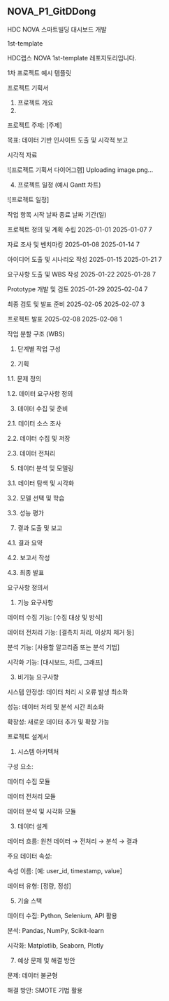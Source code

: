 ## NOVA_P1_GitDDong

HDC NOVA 스마트빌딩 대시보드 개발

1st-template

HDC랩스 NOVA 1st-template 레포지토리입니다.

1차 프로젝트 예시 템플릿

프로젝트 기획서

1. 프로젝트 개요
2. 
프로젝트 주제: [주제]

목표: 데이터 기반 인사이트 도출 및 시각적 보고

시각적 자료

![프로젝트 기획서 다이어그램] Uploading image.png…


4. 프로젝트 일정 (예시 Gantt 차트)
   
![프로젝트 일정]

작업 항목	시작 날짜	종료 날짜	기간(일)

프로젝트 정의 및 계획 수립	2025-01-01	2025-01-07	7

자료 조사 및 벤치마킹	2025-01-08	2025-01-14	7

아이디어 도출 및 시나리오 작성	2025-01-15	2025-01-21	7

요구사항 도출 및 WBS 작성	2025-01-22	2025-01-28	7

Prototype 개발 및 검토	2025-01-29	2025-02-04	7

최종 검토 및 발표 준비	2025-02-05	2025-02-07	3

프로젝트 발표	2025-02-08	2025-02-08	1

작업 분할 구조 (WBS)

1. 단계별 작업 구성

1. 기획

1.1. 문제 정의

1.2. 데이터 요구사항 정의

3. 데이터 수집 및 준비
   
2.1. 데이터 소스 조사

2.2. 데이터 수집 및 저장

2.3. 데이터 전처리

5. 데이터 분석 및 모델링
   
3.1. 데이터 탐색 및 시각화

3.2. 모델 선택 및 학습

3.3. 성능 평가

7. 결과 도출 및 보고

4.1. 결과 요약

4.2. 보고서 작성

4.3. 최종 발표

요구사항 정의서

1. 기능 요구사항

 데이터 수집 기능: [수집 대상 및 방식]
 
 데이터 전처리 기능: [결측치 처리, 이상치 제거 등]
 
 분석 기능: [사용할 알고리즘 또는 분석 기법]
 
 시각화 기능: [대시보드, 차트, 그래프]
 
3. 비기능 요구사항
   
 시스템 안정성: 데이터 처리 시 오류 발생 최소화
 
 성능: 데이터 처리 및 분석 시간 최소화
 
 확장성: 새로운 데이터 추가 및 확장 가능
 
프로젝트 설계서

1. 시스템 아키텍처
   
구성 요소:

데이터 수집 모듈

데이터 전처리 모듈

데이터 분석 및 시각화 모듈

3. 데이터 설계
   
데이터 흐름: 원천 데이터 → 전처리 → 분석 → 결과

주요 데이터 속성:

속성 이름: [예: user_id, timestamp, value]

데이터 유형: [정량, 정성]

5. 기술 스택

데이터 수집: Python, Selenium, API 활용

분석: Pandas, NumPy, Scikit-learn

시각화: Matplotlib, Seaborn, Plotly

7. 예상 문제 및 해결 방안
   
문제: 데이터 불균형

해결 방안: SMOTE 기법 활용
